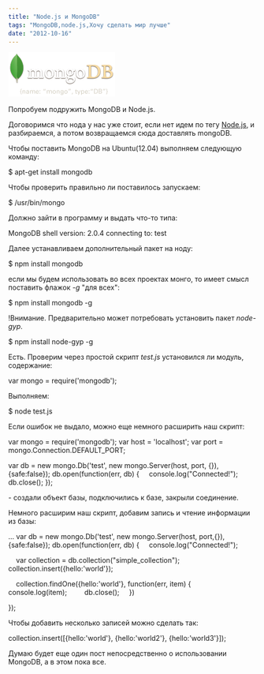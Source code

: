 ```yaml
---
title: "Node.js и MongoDB"
tags: "MongoDB,node.js,Хочу сделать мир лучше"
date: "2012-10-16"
---
```


![](images/logo-mongodb.png "logo-mongodb")

Попробуем подружить MongoDB и Node.js.

Договоримся что нода у нас уже стоит, если нет идем по тегу [Node.js](http://stepansuvorov.com/blog/tag/node-js/), и разбираемся, а потом возвращаемся сюда доставлять mongoDB.

Чтобы поставить MongoDB на Ubuntu(12.04) выполняем следующую команду:

$ apt-get install mongodb

Чтобы проверить правильно ли поставилось запускаем:

$ /usr/bin/mongo

Должно зайти в программу и выдать что-то типа:

MongoDB shell version: 2.0.4
connecting to: test

Далее устанавливаем дополнительный пакет на ноду:

$ npm install mongodb

если мы будем использовать во всех проектах монго, то имеет смысл поставить флажок _\-g_ "для всех":

$ npm install mongodb -g

!Внимание. Предварительно может потребовать установить пакет _node-gyp_.

$ npm install node-gyp -g

Есть. Проверим через простой скрипт _test.js_ установился ли модуль, содержание:

var mongo = require('mongodb');

Выполняем:

$ node test.js

Если ошибок не выдало, можно еще немного расширить наш скрипт:

var mongo = require('mongodb');
var host = 'localhost';
var port = mongo.Connection.DEFAULT\_PORT;

var db = new mongo.Db('test', new mongo.Server(host, port, {}), {safe:false});
db.open(function(err, db) {
    console.log("Connected!");
    db.close();
});

\- создали объект базы, подключились к базе, закрыли соединение.

Немного расширим наш скрипт, добавим запись и чтение информации из базы:

...
var db = new mongo.Db('test', new mongo.Server(host, port,{}), {safe:false});
db.open(function(err, db) {
    console.log("Connected!");

    var collection = db.collection("simple\_collection");
    collection.insert({hello:'world'});

    collection.findOne({hello:'world'}, function(err, item) {
        console.log(item);
        db.close();
    })

});

Чтобы добавить несколько записей можно сделать так:

collection.insert(\[{hello:'world'}, {hello:'world2'}, {hello:'world3'}\]);

Думаю будет еще один пост непосредственно о использовании MongoDB, а в этом пока все.
